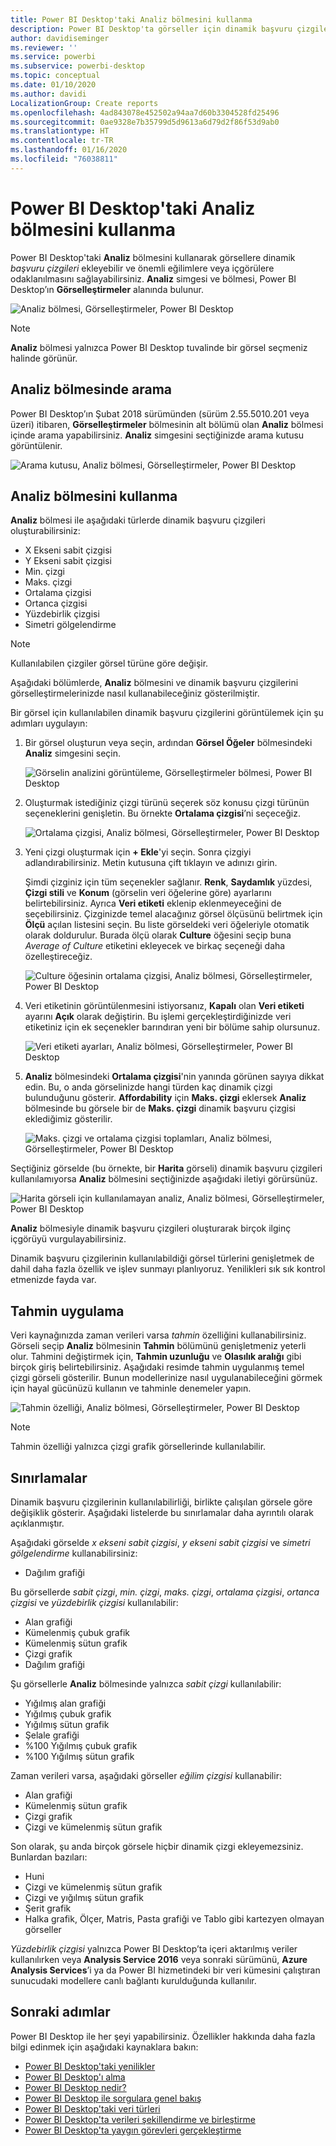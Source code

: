 ```yaml
---
title: Power BI Desktop'taki Analiz bölmesini kullanma
description: Power BI Desktop'ta görseller için dinamik başvuru çizgileri oluşturma
author: davidiseminger
ms.reviewer: ''
ms.service: powerbi
ms.subservice: powerbi-desktop
ms.topic: conceptual
ms.date: 01/10/2020
ms.author: davidi
LocalizationGroup: Create reports
ms.openlocfilehash: 4ad843078e452502a94aa7d60b3304528fd25496
ms.sourcegitcommit: 0ae9328e7b35799d5d9613a6d79d2f86f53d9ab0
ms.translationtype: HT
ms.contentlocale: tr-TR
ms.lasthandoff: 01/16/2020
ms.locfileid: "76038811"
---
```

# <a name="use-the-analytics-pane-in-power-bi-desktop"></a>Power BI Desktop'taki Analiz bölmesini kullanma

Power BI Desktop'taki **Analiz** bölmesini kullanarak görsellere dinamik *başvuru çizgileri* ekleyebilir ve önemli eğilimlere veya içgörülere odaklanılmasını sağlayabilirsiniz. **Analiz** simgesi ve bölmesi, Power BI Desktop’ın **Görselleştirmeler** alanında bulunur.

![Analiz bölmesi, Görselleştirmeler, Power BI Desktop](media/desktop-analytics-pane/analytics-pane_1.png)

> [!NOTE]
> **Analiz** bölmesi yalnızca Power BI Desktop tuvalinde bir görsel seçmeniz halinde görünür.

## <a name="search-within-the-analytics-pane"></a>Analiz bölmesinde arama

Power BI Desktop’ın Şubat 2018 sürümünden (sürüm 2.55.5010.201 veya üzeri) itibaren, **Görselleştirmeler** bölmesinin alt bölümü olan **Analiz** bölmesi içinde arama yapabilirsiniz. **Analiz** simgesini seçtiğinizde arama kutusu görüntülenir.

![Arama kutusu, Analiz bölmesi, Görselleştirmeler, Power BI Desktop](media/desktop-analytics-pane/analytics-pane_1b.png)

## <a name="use-the-analytics-pane"></a>Analiz bölmesini kullanma

**Analiz** bölmesi ile aşağıdaki türlerde dinamik başvuru çizgileri oluşturabilirsiniz:

* X Ekseni sabit çizgisi
* Y Ekseni sabit çizgisi
* Min. çizgi
* Maks. çizgi
* Ortalama çizgisi
* Ortanca çizgisi
* Yüzdebirlik çizgisi
* Simetri gölgelendirme

> [!NOTE]
> Kullanılabilen çizgiler görsel türüne göre değişir.

Aşağıdaki bölümlerde, **Analiz** bölmesini ve dinamik başvuru çizgilerini görselleştirmelerinizde nasıl kullanabileceğiniz gösterilmiştir.

Bir görsel için kullanılabilen dinamik başvuru çizgilerini görüntülemek için şu adımları uygulayın:

1. Bir görsel oluşturun veya seçin, ardından **Görsel Öğeler** bölmesindeki **Analiz** simgesini seçin.

    ![Görselin analizini görüntüleme, Görselleştirmeler bölmesi, Power BI Desktop](media/desktop-analytics-pane/analytics-pane_2.png)

2. Oluşturmak istediğiniz çizgi türünü seçerek söz konusu çizgi türünün seçeneklerini genişletin. Bu örnekte **Ortalama çizgisi**’ni seçeceğiz.

    ![Ortalama çizgisi, Analiz bölmesi, Görselleştirmeler, Power BI Desktop](media/desktop-analytics-pane/analytics-pane_3.png)

3. Yeni çizgi oluşturmak için **+&nbsp;Ekle**'yi seçin. Sonra çizgiyi adlandırabilirsiniz. Metin kutusuna çift tıklayın ve adınızı girin.

    Şimdi çizginiz için tüm seçenekler sağlanır. **Renk**, **Saydamlık** yüzdesi, **Çizgi stili** ve **Konum** (görselin veri öğelerine göre) ayarlarını belirtebilirsiniz. Ayrıca **Veri etiketi** eklenip eklenmeyeceğini de seçebilirsiniz. Çizginizde temel alacağınız görsel ölçüsünü belirtmek için **Ölçü** açılan listesini seçin. Bu liste görseldeki veri öğeleriyle otomatik olarak doldurulur. Burada ölçü olarak **Culture** öğesini seçip buna *Average of Culture* etiketini ekleyecek ve birkaç seçeneği daha özelleştireceğiz.

    ![Culture öğesinin ortalama çizgisi, Analiz bölmesi, Görselleştirmeler, Power BI Desktop](media/desktop-analytics-pane/analytics-pane_4.png)

4. Veri etiketinin görüntülenmesini istiyorsanız, **Kapalı** olan **Veri etiketi** ayarını **Açık** olarak değiştirin. Bu işlemi gerçekleştirdiğinizde veri etiketiniz için ek seçenekler barındıran yeni bir bölüme sahip olursunuz.

    ![Veri etiketi ayarları, Analiz bölmesi, Görselleştirmeler, Power BI Desktop](media/desktop-analytics-pane/analytics-pane_5.png)

5. **Analiz** bölmesindeki **Ortalama çizgisi**'nin yanında görünen sayıya dikkat edin. Bu, o anda görselinizde hangi türden kaç dinamik çizgi bulunduğunu gösterir. **Affordability** için **Maks. çizgi** eklersek **Analiz** bölmesinde bu görsele bir de **Maks. çizgi** dinamik başvuru çizgisi eklediğimiz gösterilir.

    ![Maks. çizgi ve ortalama çizgisi toplamları, Analiz bölmesi, Görselleştirmeler, Power BI Desktop](media/desktop-analytics-pane/analytics-pane_6.png)

Seçtiğiniz görselde (bu örnekte, bir **Harita** görseli) dinamik başvuru çizgileri kullanılamıyorsa **Analiz** bölmesini seçtiğinizde aşağıdaki iletiyi görürsünüz.

![Harita görseli için kullanılamayan analiz, Analiz bölmesi, Görselleştirmeler, Power BI Desktop](media/desktop-analytics-pane/analytics-pane_7.png)

**Analiz** bölmesiyle dinamik başvuru çizgileri oluşturarak birçok ilginç içgörüyü vurgulayabilirsiniz.

Dinamik başvuru çizgilerinin kullanılabildiği görsel türlerini genişletmek de dahil daha fazla özellik ve işlev sunmayı planlıyoruz. Yenilikleri sık sık kontrol etmenizde fayda var.

## <a name="apply-forecasting"></a>Tahmin uygulama

Veri kaynağınızda zaman verileri varsa *tahmin* özelliğini kullanabilirsiniz. Görseli seçip **Analiz** bölmesinin **Tahmin** bölümünü genişletmeniz yeterli olur. Tahmini değiştirmek için, **Tahmin uzunluğu** ve **Olasılık aralığı** gibi birçok giriş belirtebilirsiniz. Aşağıdaki resimde tahmin uygulanmış temel çizgi görseli gösterilir. Bunun modellerinize nasıl uygulanabileceğini görmek için hayal gücünüzü kullanın ve tahminle denemeler yapın.

![Tahmin özelliği, Analiz bölmesi, Görselleştirmeler, Power BI Desktop](media/desktop-analytics-pane/analytics-pane_8.png)

> [!NOTE]
> Tahmin özelliği yalnızca çizgi grafik görsellerinde kullanılabilir.

## <a name="limitations"></a>Sınırlamalar

Dinamik başvuru çizgilerinin kullanılabilirliği, birlikte çalışılan görsele göre değişiklik gösterir. Aşağıdaki listelerde bu sınırlamalar daha ayrıntılı olarak açıklanmıştır.

Aşağıdaki görselde *x ekseni sabit çizgisi*, *y ekseni sabit çizgisi* ve *simetri gölgelendirme* kullanabilirsiniz:

* Dağılım grafiği

Bu görsellerde *sabit çizgi*, *min. çizgi*, *maks. çizgi*, *ortalama çizgisi*, *ortanca çizgisi* ve *yüzdebirlik çizgisi* kullanılabilir:

* Alan grafiği
* Kümelenmiş çubuk grafik
* Kümelenmiş sütun grafik
* Çizgi grafik
* Dağılım grafiği

Şu görsellerle **Analiz** bölmesinde yalnızca *sabit çizgi* kullanılabilir:

* Yığılmış alan grafiği
* Yığılmış çubuk grafik
* Yığılmış sütun grafik
* Şelale grafiği
* %100 Yığılmış çubuk grafik
* %100 Yığılmış sütun grafik

Zaman verileri varsa, aşağıdaki görseller *eğilim çizgisi* kullanabilir:

* Alan grafiği
* Kümelenmiş sütun grafik
* Çizgi grafik
* Çizgi ve kümelenmiş sütun grafik

Son olarak, şu anda birçok görsele hiçbir dinamik çizgi ekleyemezsiniz. Bunlardan bazıları:

* Huni
* Çizgi ve kümelenmiş sütun grafik
* Çizgi ve yığılmış sütun grafik
* Şerit grafik
* Halka grafik, Ölçer, Matris, Pasta grafiği ve Tablo gibi kartezyen olmayan görseller

*Yüzdebirlik çizgisi* yalnızca Power BI Desktop’ta içeri aktarılmış veriler kullanılırken veya **Analysis Service 2016** veya sonraki sürümünü, **Azure Analysis Services**’i ya da Power BI hizmetindeki bir veri kümesini çalıştıran sunucudaki modellere canlı bağlantı kurulduğunda kullanılır.

## <a name="next-steps"></a>Sonraki adımlar

Power BI Desktop ile her şeyi yapabilirsiniz. Özellikler hakkında daha fazla bilgi edinmek için aşağıdaki kaynaklara bakın:

* [Power BI Desktop'taki yenilikler](desktop-latest-update.md)
* [Power BI Desktop'ı alma](desktop-get-the-desktop.md)
* [Power BI Desktop nedir?](desktop-what-is-desktop.md)
* [Power BI Desktop ile sorgulara genel bakış](desktop-query-overview.md)
* [Power BI Desktop'taki veri türleri](desktop-data-types.md)
* [Power BI Desktop'ta verileri şekillendirme ve birleştirme](desktop-shape-and-combine-data.md)
* [Power BI Desktop'ta yaygın görevleri gerçekleştirme](desktop-common-query-tasks.md)
